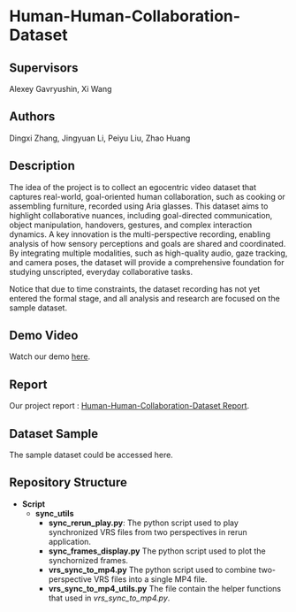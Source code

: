 # Human-Human-Collaboration-Dataset

## Supervisors
Alexey Gavryushin, Xi Wang

## Authors
Dingxi Zhang, Jingyuan Li, Peiyu Liu, Zhao Huang

## Description
The idea of the project is to collect an egocentric video dataset that captures real-world, goal-oriented human collaboration, such as cooking or assembling furniture, recorded using Aria glasses. This dataset aims to highlight collaborative nuances, including goal-directed communication, object manipulation, handovers, gestures, and complex interaction dynamics. A key innovation is the multi-perspective recording, enabling analysis of how sensory perceptions and goals are shared and coordinated. By integrating multiple modalities, such as high-quality audio, gaze tracking, and camera poses, the dataset will provide a comprehensive foundation for studying unscripted, everyday collaborative tasks.

Notice that due to time constraints, the dataset recording has not yet entered the formal stage, and all analysis and research are focused on the sample dataset.


## Demo Video
Watch our demo [here](https://drive.google.com/file/d/1IA7z-bVj_ICkt2waLHLmhnHb4-S0ceKt/view?usp=sharing).

## Report

Our project report : [Human-Human-Collaboration-Dataset Report](Report/Human-Collaboration-Dataset.pdf).

## Dataset Sample

The sample dataset could be accessed here.

## Repository Structure

* **Script**
    * **sync_utils**
        * **sync_rerun_play.py**: The python script used to play synchronized VRS files from two perspectives in rerun application.
        * **sync_frames_display.py** The python script used to plot the synchornized frames.
        * **vrs_sync_to_mp4.py** The python script used to combine two-perspective VRS files into a single MP4 file.
        * **vrs_sync_to_mp4_utils.py** The file contain the helper functions that used in *vrs_sync_to_mp4.py*.








